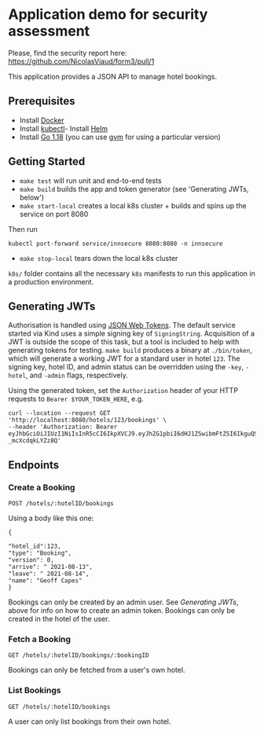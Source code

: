 Application demo for security assessment
=========================================
Please, find the security report here: https://github.com/NicolasViaud/form3/pull/1

This application provides a JSON API to manage hotel bookings.

## Prerequisites
- Install [Docker](https://docs.docker.com/get-docker/)
- Install [kubectl](https://kubernetes.io/docs/tasks/tools/)- Install [Helm](https://helm.sh/)
- Install [Go 1.18](https://golang.org/) (you can use [gvm](https://github.com/moovweb/gvm) for using a particular version)

## Getting Started
- `make test` will run unit and end-to-end tests
- `make build` builds the app and token generator (see 'Generating JWTs, below')
- `make start-local` creates a local k8s cluster + builds and spins up the service on port 8080

Then run
```
kubectl port-forward service/innsecure 8080:8080 -n innsecure
```

- `make stop-local` tears down the local k8s cluster

`k8s/` folder contains all the necessary `k8s` manifests to run this application in a production environment.

## Generating JWTs
Authorisation is handled using [JSON Web Tokens](jwt.io). The default service started via Kind uses a simple signing key of `SigningString`. Acquisition of a JWT is outside the scope of this task, but a tool is included to help with generating tokens for testing. `make build` produces a binary at `./bin/token`, which will generate a working JWT for a standard user in hotel `123`. The signing key, hotel ID, and admin status can be overridden using the `-key`, `-hotel`, and `-admin` flags, respectively.

Using the generated token, set the `Authorization` header of your HTTP requests to `Bearer $YOUR_TOKEN_HERE`, e.g.

```
curl --location --request GET 'http://localhost:8080/hotels/123/bookings' \
--header 'Authorization: Bearer eyJhbGciOiJIUzI1NiIsInR5cCI6IkpXVCJ9.eyJhZG1pbiI6dHJ1ZSwibmFtZSI6IkguQS4gS2VyciIsIm9yZyI6MTIzLCJzdWIiOiI4NzkwYzUxNC03M2I2LTQwMGYtOGYyOC1hY2M3NGQzNDJhMjIifQ.jEVthaAkJZ2mQ0jNsXH1oSMGcYX1-_mcXcdqkLYZz8Q'
```

## Endpoints
### Create a Booking
`POST /hotels/:hotelID/bookings`

Using a body like this one:
```
{

"hotel_id":123,
"type": "Booking",
"version": 0,
"arrive": " 2021-08-13",
"leave": " 2021-08-14",
"name": "Geoff Capes"
}
```

Bookings can only be created by an admin user. See _Generating JWTs_, above for info on how to create an admin token.
Bookings can only be created in the hotel of the user.

### Fetch a Booking
`GET /hotels/:hotelID/bookings/:bookingID`

Bookings can only be fetched from a user's own hotel.

### List Bookings
`GET /hotels/:hotelID/bookings`

A user can only list bookings from their own hotel.
